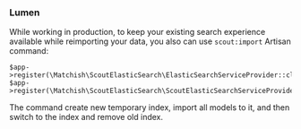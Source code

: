 ### Lumen
While working in production, to keep your existing search experience available while reimporting your data, you also can use `scout:import` Artisan command:  

```
$app->register(\Matchish\ScoutElasticSearch\ElasticSearchServiceProvider::class);
$app->register(\Matchish\ScoutElasticSearch\ScoutElasticSearchServiceProvider::class);
```

The command create new temporary index, import all models to it, and then switch to the index and remove old index.
